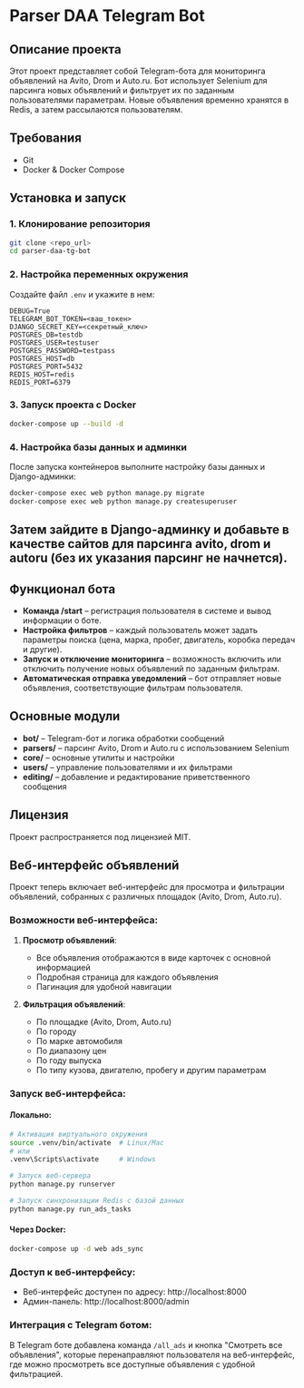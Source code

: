 # Parser DAA Telegram Bot

## Описание проекта
Этот проект представляет собой Telegram-бота для мониторинга объявлений на Avito, Drom и Auto.ru. Бот использует Selenium для парсинга новых объявлений и фильтрует их по заданным пользователями параметрам. Новые объявления временно хранятся в Redis, а затем рассылаются пользователям.

## Требования
- Git
- Docker & Docker Compose

## Установка и запуск

### 1. Клонирование репозитория
```sh
git clone <repo_url>
cd parser-daa-tg-bot
```

### 2. Настройка переменных окружения
Создайте файл `.env` и укажите в нем:
```
DEBUG=True
TELEGRAM_BOT_TOKEN=<ваш_токен>
DJANGO_SECRET_KEY=<секретный_ключ>
POSTGRES_DB=testdb
POSTGRES_USER=testuser
POSTGRES_PASSWORD=testpass
POSTGRES_HOST=db
POSTGRES_PORT=5432
REDIS_HOST=redis
REDIS_PORT=6379
```

### 3. Запуск проекта с Docker
```sh
docker-compose up --build -d
```

### 4. Настройка базы данных и админки
После запуска контейнеров выполните настройку базы данных и Django-админки:
```sh
docker-compose exec web python manage.py migrate
docker-compose exec web python manage.py createsuperuser
```
## Затем зайдите в Django-админку и добавьте в качестве сайтов для парсинга avito, drom и autoru (без их указания парсинг не начнется).

## Функционал бота
- **Команда /start** – регистрация пользователя в системе и вывод информации о боте.
- **Настройка фильтров** – каждый пользователь может задать параметры поиска (цена, марка, пробег, двигатель, коробка передач и другие).
- **Запуск и отключение мониторинга** – возможность включить или отключить получение новых объявлений по заданным фильтрам.
- **Автоматическая отправка уведомлений** – бот отправляет новые объявления, соответствующие фильтрам пользователя.

## Основные модули
- **bot/** – Telegram-бот и логика обработки сообщений
- **parsers/** – парсинг Avito, Drom и Auto.ru с использованием Selenium
- **core/** – основные утилиты и настройки
- **users/** – управление пользователями и их фильтрами
- **editing/** – добавление и редактирование приветственного сообщения

## Лицензия
Проект распространяется под лицензией MIT.

## Веб-интерфейс объявлений

Проект теперь включает веб-интерфейс для просмотра и фильтрации объявлений, собранных с различных площадок (Avito, Drom, Auto.ru).

### Возможности веб-интерфейса:

1. **Просмотр объявлений**: 
   - Все объявления отображаются в виде карточек с основной информацией
   - Подробная страница для каждого объявления
   - Пагинация для удобной навигации

2. **Фильтрация объявлений**:
   - По площадке (Avito, Drom, Auto.ru)
   - По городу
   - По марке автомобиля
   - По диапазону цен
   - По году выпуска
   - По типу кузова, двигателю, пробегу и другим параметрам

### Запуск веб-интерфейса:

#### Локально:
```bash
# Активация виртуального окружения
source .venv/bin/activate  # Linux/Mac
# или
.venv\Scripts\activate     # Windows

# Запуск веб-сервера
python manage.py runserver

# Запуск синхронизации Redis с базой данных
python manage.py run_ads_tasks
```

#### Через Docker:
```bash
docker-compose up -d web ads_sync
```

### Доступ к веб-интерфейсу:

- Веб-интерфейс доступен по адресу: http://localhost:8000
- Админ-панель: http://localhost:8000/admin

### Интеграция с Telegram ботом:

В Telegram боте добавлена команда `/all_ads` и кнопка "Смотреть все объявления", которые перенаправляют пользователя на веб-интерфейс, где можно просмотреть все доступные объявления с удобной фильтрацией.

